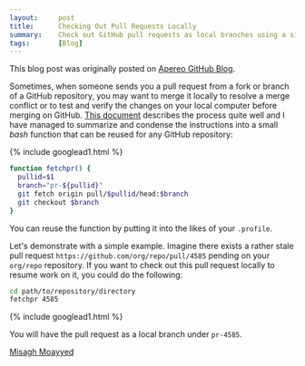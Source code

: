 ```yaml
---
layout:     post
title:      Checking Out Pull Requests Locally
summary:    Check out GitHub pull requests as local branches using a simple bash function.
tags:       [Blog]
---
```


<div class="alert alert-success"><i class="far fa-lightbulb"></i> This blog post was originally posted on <a href="https://github.com/apereo/apereo.github.io">Apereo GitHub Blog</a>.</div>

Sometimes, when someone sends you a pull request from a fork or branch of a GitHub repository, you may want to merge it 
locally to resolve a merge conflict or to test and verify the changes on your local computer before merging on GitHub. [This document](https://help.github.com/en/github/collaborating-with-issues-and-pull-requests/checking-out-pull-requests-locally) describes the process quite well and I have managed to summarize and condense the 
instructions into a small *bash* function that can be reused for any GitHub repository:

{% include googlead1.html  %}

```bash
function fetchpr() {
  pullid=$1
  branch="pr-${pullid}"
  git fetch origin pull/$pullid/head:$branch
  git checkout $branch
}
```  

You can reuse the function by putting it into the likes of your `.profile`.

Let's demonstrate with a simple example. Imagine there exists a rather stale pull 
request `https://github.com/org/repo/pull/4585` pending on your `org/repo` repository. If you want to check out this pull request
locally to resume work on it, you could do the following:

```bash
cd path/to/repository/directory
fetchpr 4585
```         

{% include googlead1.html  %}

You will have the pull request as a local branch under `pr-4585`.

[Misagh Moayyed](https://fawnoos.com)
